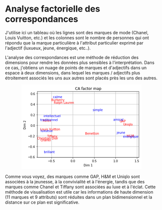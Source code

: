 # Analyse factorielle des correspondances
J'utilise ici un tableau où les lignes sont des marques de mode (Chanel, Louis Vuitton, etc.) et les colonnes sont le nombre de personnes qui ont répondu que la marque particulière à l'attribut particulier exprimé par l'adjectif (luxueux, jeune, énergique, etc..).


L'analyse des correspondances est une méthode de réduction des dimensions pour rendre les données plus sensibles à l'interprétation. Dans ce cas, j'obtiens un nuage de points de marques et d'adjectifs dans un espace à deux dimensions, dans lequel les marques / adjectifs plus étroitement associés les uns aux autres sont placés près les uns des autres.

<p align="center">
  <img src="https://github.com/mouna0404/AFC/blob/1d35f2b64369d5b5f95cbec169ae00aeae070792/CA%20factor%20map.png">
  </p>
Comme vous voyez, des marques comme GAP, H&M et Uniqlo sont associées à la jeunesse, à la convivialité et à l'énergie, tandis que des marques comme Chanel et Tiffany sont associées au luxe et à l'éclat. Cette méthode de visualisation est utile car les informations de haute dimension (11 marques et 9 attributs) sont réduites dans un plan bidimensionnel et la distance sur ce plan est significative.
